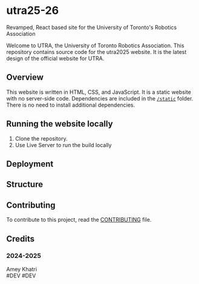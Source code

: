 # utra25-26
Revamped, React based site for the University of Toronto's Robotics Association

Welcome to UTRA, the University of Toronto Robotics Association. This repository contains source code for the utra2025 website. It is the latest design of the official website for UTRA.

## Overview

This website is written in HTML, CSS, and JavaScript. It is a static website with no server-side code. Dependencies are included in the [`/static`](./static) folder. There is no need to install additional dependencies.

## Running the website locally

1. Clone the repository.
1. Use Live Server to run the build locally

## Deployment



## Structure

## Contributing

To contribute to this project, read the [CONTRIBUTING](./docs/CONTRIBUTING.md) file.

## Credits

### 2024-2025
Amey Khatri\
#DEV
#DEV
